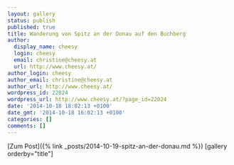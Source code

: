 ```yaml
---
layout: gallery
status: publish
published: true
title: Wanderung von Spitz an der Donau auf den Buchberg
author:
  display_name: cheesy
  login: cheesy
  email: christine@cheesy.at
  url: http://www.cheesy.at/
author_login: cheesy
author_email: christine@cheesy.at
author_url: http://www.cheesy.at/
wordpress_id: 22024
wordpress_url: http://www.cheesy.at/?page_id=22024
date: '2014-10-18 18:02:13 +0100'
date_gmt: '2014-10-18 16:02:13 +0100'
categories: []
comments: []
---
```


[Zum Post]({% link _posts/2014-10-19-spitz-an-der-donau.md %})
[gallery orderby="title"]
